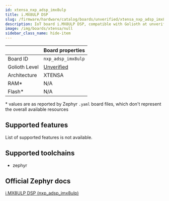```yaml
---
id: xtensa_nxp_adsp_imx8ulp
title: i.MX8ULP DSP
slug: /firmware/hardware/catalog/boards/unverified/xtensa_nxp_adsp_imx8ulp
description: IoT board i.MX8ULP DSP, compatible with Golioth at unverified level.
image: /img/boards/xtensa/null
sidebar_class_name: hide-item
---
```


[//]: # (This is an auto-generated file, do not edit! Changes to it will be lost upon re-generation)



|                | Board properties     |
| -------------  | -------------------- |
| Board ID       | `nxp_adsp_imx8ulp` |
| Golioth Level  | [Unverified](/firmware/hardware#unverified-boards) |
| Architecture   | XTENSA |
| RAM*           | N/A |
| Flash*         | N/A |

\* values are as reported by Zephyr `.yaml` board files, which don't represent the overall available resources



## Supported features

List of supported features is not available.

## Supported toolchains

* zephyr

## Official Zephyr docs

[i.MX8ULP DSP (nxp_adsp_imx8ulp)](https://docs.zephyrproject.org/latest/boards/xtensa/nxp_adsp_imx8ulp/doc/index.html)
